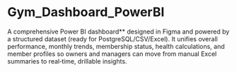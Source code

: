 # Gym_Dashboard_PowerBI
A comprehensive Power BI dashboard** designed in Figma and powered by a structured dataset (ready for PostgreSQL/CSV/Excel). It unifies overall performance, monthly trends, membership status, health calculations, and member profiles so owners and managers can move from manual Excel summaries to real‑time, drillable insights.
